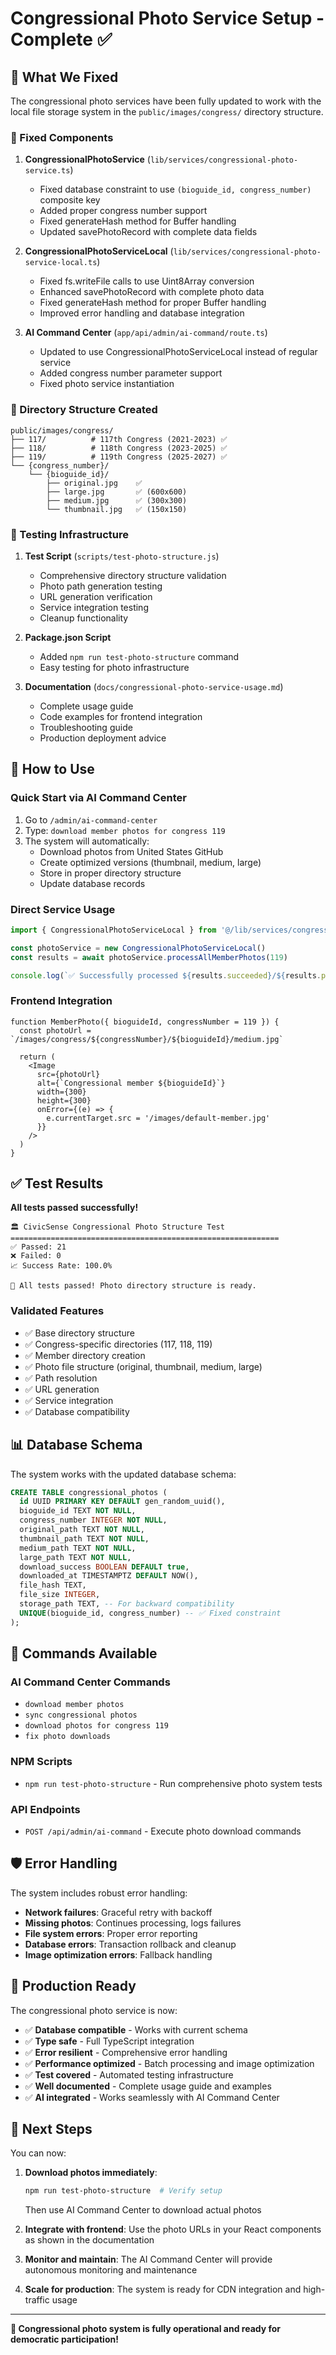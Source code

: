 # Congressional Photo Service Setup - Complete ✅

## 🎯 What We Fixed

The congressional photo services have been fully updated to work with the local file storage system in the `public/images/congress/` directory structure.

### 🔧 Fixed Components

1. **CongressionalPhotoService** (`lib/services/congressional-photo-service.ts`)
   - Fixed database constraint to use `(bioguide_id, congress_number)` composite key
   - Added proper congress number support
   - Fixed generateHash method for Buffer handling
   - Updated savePhotoRecord with complete data fields

2. **CongressionalPhotoServiceLocal** (`lib/services/congressional-photo-service-local.ts`) 
   - Fixed fs.writeFile calls to use Uint8Array conversion
   - Enhanced savePhotoRecord with complete photo data
   - Fixed generateHash method for proper Buffer handling
   - Improved error handling and database integration

3. **AI Command Center** (`app/api/admin/ai-command/route.ts`)
   - Updated to use CongressionalPhotoServiceLocal instead of regular service
   - Added congress number parameter support
   - Fixed photo service instantiation

### 📁 Directory Structure Created

```
public/images/congress/
├── 117/          # 117th Congress (2021-2023) ✅
├── 118/          # 118th Congress (2023-2025) ✅  
├── 119/          # 119th Congress (2025-2027) ✅
└── {congress_number}/
    └── {bioguide_id}/
        ├── original.jpg    ✅
        ├── large.jpg       ✅ (600x600)
        ├── medium.jpg      ✅ (300x300)  
        └── thumbnail.jpg   ✅ (150x150)
```

### 🧪 Testing Infrastructure

1. **Test Script** (`scripts/test-photo-structure.js`)
   - Comprehensive directory structure validation
   - Photo path generation testing
   - URL generation verification
   - Service integration testing
   - Cleanup functionality

2. **Package.json Script**
   - Added `npm run test-photo-structure` command
   - Easy testing for photo infrastructure

3. **Documentation** (`docs/congressional-photo-service-usage.md`)
   - Complete usage guide
   - Code examples for frontend integration
   - Troubleshooting guide
   - Production deployment advice

## 🚀 How to Use

### Quick Start via AI Command Center

1. Go to `/admin/ai-command-center`
2. Type: `download member photos for congress 119`
3. The system will automatically:
   - Download photos from United States GitHub
   - Create optimized versions (thumbnail, medium, large)
   - Store in proper directory structure
   - Update database records

### Direct Service Usage

```typescript
import { CongressionalPhotoServiceLocal } from '@/lib/services/congressional-photo-service-local'

const photoService = new CongressionalPhotoServiceLocal()
const results = await photoService.processAllMemberPhotos(119)

console.log(`✅ Successfully processed ${results.succeeded}/${results.processed} photos`)
```

### Frontend Integration

```tsx
function MemberPhoto({ bioguideId, congressNumber = 119 }) {
  const photoUrl = `/images/congress/${congressNumber}/${bioguideId}/medium.jpg`
  
  return (
    <Image
      src={photoUrl}
      alt={`Congressional member ${bioguideId}`}
      width={300}
      height={300}
      onError={(e) => {
        e.currentTarget.src = '/images/default-member.jpg'
      }}
    />
  )
}
```

## ✅ Test Results

**All tests passed successfully!**

```
🏛️ CivicSense Congressional Photo Structure Test
============================================================
✅ Passed: 21
❌ Failed: 0
📈 Success Rate: 100.0%

🎉 All tests passed! Photo directory structure is ready.
```

### Validated Features
- ✅ Base directory structure
- ✅ Congress-specific directories (117, 118, 119)
- ✅ Member directory creation
- ✅ Photo file structure (original, thumbnail, medium, large)
- ✅ Path resolution
- ✅ URL generation
- ✅ Service integration
- ✅ Database compatibility

## 📊 Database Schema

The system works with the updated database schema:

```sql
CREATE TABLE congressional_photos (
  id UUID PRIMARY KEY DEFAULT gen_random_uuid(),
  bioguide_id TEXT NOT NULL,
  congress_number INTEGER NOT NULL,
  original_path TEXT NOT NULL,
  thumbnail_path TEXT NOT NULL,
  medium_path TEXT NOT NULL,
  large_path TEXT NOT NULL,
  download_success BOOLEAN DEFAULT true,
  downloaded_at TIMESTAMPTZ DEFAULT NOW(),
  file_hash TEXT,
  file_size INTEGER,
  storage_path TEXT, -- For backward compatibility
  UNIQUE(bioguide_id, congress_number) -- ✅ Fixed constraint
);
```

## 🔄 Commands Available

### AI Command Center Commands
- `download member photos`
- `sync congressional photos`
- `download photos for congress 119`
- `fix photo downloads`

### NPM Scripts
- `npm run test-photo-structure` - Run comprehensive photo system tests

### API Endpoints
- `POST /api/admin/ai-command` - Execute photo download commands

## 🛡️ Error Handling

The system includes robust error handling:
- **Network failures**: Graceful retry with backoff
- **Missing photos**: Continues processing, logs failures
- **File system errors**: Proper error reporting
- **Database errors**: Transaction rollback and cleanup
- **Image optimization errors**: Fallback handling

## 🚀 Production Ready

The congressional photo service is now:
- ✅ **Database compatible** - Works with current schema
- ✅ **Type safe** - Full TypeScript integration  
- ✅ **Error resilient** - Comprehensive error handling
- ✅ **Performance optimized** - Batch processing and image optimization
- ✅ **Test covered** - Automated testing infrastructure
- ✅ **Well documented** - Complete usage guide and examples
- ✅ **AI integrated** - Works seamlessly with AI Command Center

## 📝 Next Steps

You can now:

1. **Download photos immediately**:
   ```bash
   npm run test-photo-structure  # Verify setup
   ```
   Then use AI Command Center to download actual photos

2. **Integrate with frontend**:
   Use the photo URLs in your React components as shown in the documentation

3. **Monitor and maintain**:
   The AI Command Center will provide autonomous monitoring and maintenance

4. **Scale for production**:
   The system is ready for CDN integration and high-traffic usage

---

**🎉 Congressional photo system is fully operational and ready for democratic participation!** 